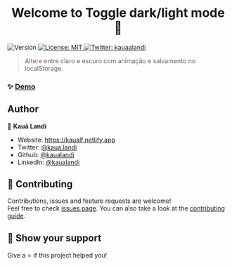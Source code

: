 <h1 align="center">Welcome to Toggle dark/light mode 👋</h1>
<p>
  <img alt="Version" src="https://img.shields.io/badge/version-1.0-blue.svg?cacheSeconds=2592000" />
  <a href="#" target="_blank">
    <img alt="License: MIT" src="https://img.shields.io/badge/License-MIT-yellow.svg" />
  </a>
  <a href="https://twitter.com/kauaalandi" target="_blank">
    <img alt="Twitter: kauaalandi" src="https://img.shields.io/twitter/follow/kauaalandi.svg?style=social" />
  </a>
</p>

> Altere entre claro e escuro com animação e salvamento no localStorage.

### ✨ [Demo](githubpage)

## Author

👤 **Kauã Landi**

* Website: https://kaualf.netlify.app
* Twitter: [@kaua.landi](https://www.instagram.com/kaua.landi)
* Github: [@kaualandi](https://github.com/kaualandi)
* LinkedIn: [@kaualandi](https://linkedin.com/in/kaualandi)

## 🤝 Contributing

Contributions, issues and feature requests are welcome!<br />Feel free to check [issues page](https://github.com/kaualandi/toggle_dark-light_mode/issues). You can also take a look at the [contributing guide](https://github.com/kaualandi/toggle_dark-light_mode/pulls).

## 🥰 Show your support

Give a ⭐️ if this project helped you!